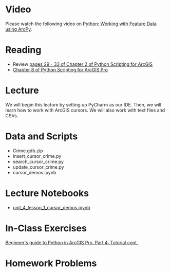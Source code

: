 # Video
Please watch the following video on [Python: Working with Feature Data using ArcPy](https://www.youtube.com/watch?v=pDS04f5u1EY).

# Reading
- Review [pages 29 - 33 of Chapter 2 of Python Scripting for ArcGIS](https://esripress.esri.com/display/index.cfm?fuseaction=display&websiteID=384&moduleID=12)
- [Chapter 8 of Python Scripting for ArcGIS Pro](https://esripress.esri.com/display/index.cfm?fuseaction=display&websiteID=384&moduleID=12)

# Lecture
We will begin this lecture by setting up PyCharm as our IDE. Then, we will learn how to work with ArcGIS cursors. We will also work with text files and CSVs.

# Data and Scripts
- Crime.gdb.zip
- insert_cursor_crime.py 
- search_cursor_crime.py 
- update_cursor_crime.py
- cursor_demos.ipynb 

# Lecture Notebooks
- [unit_4_lesson_1_cursor_demos.ipynb]()

# In-Class Exercises
[Beginner's guide to Python in ArcGIS Pro, Part 4: Tutorial cont.](https://www.esri.com/arcgis-blog/products/arcgis-pro/analytics/beginners-guide-to-python-in-arcgis-pro-part-4-tutorial-cont/)


# Homework Problems

 




